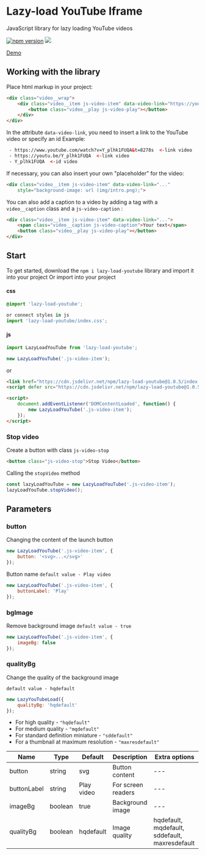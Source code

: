 # Lazy-load YouTube Iframe
JavaScript library for lazy loading YouTube videos

[![npm version](https://badge.fury.io/js/lazy-load-youtube.svg)](https://www.npmjs.com/package/lazy-load-youtube)
[![](https://data.jsdelivr.com/v1/package/npm/lazy-load-youtube/badge)](https://www.jsdelivr.com/package/npm/lazy-load-youtube)

 [Demo](https://emorozov.top/app/youtube-iframe/ )

## Working with the library
Place html markup in your project:
```html
<div class="video__wrap">
    <div class="video__item js-video-item" data-video-link="https://youtu.be/Kt-tLuszKBA">
        <button class="video__play js-video-play"></button>
    </div>
</div>
```
In the attribute `data-video-link`, you need to insert a link to the YouTube video or specify an id
Example:
```html
 - https://www.youtube.com/watch?v=Y_plhk1FUQA&t=8278s  <-link video
 - https://youtu.be/Y_plhk1FUQA  <-link video
 - Y_plhk1FUQA  <-id video
 ```

If necessary, you can also insert your own "placeholder" for the video:
```html 
<div class="video__item js-video-item" data-video-link="..." 
    style="background-image: url (img/intro.png);">
```

You can also add a caption to a video by adding a tag with a` video__caption` class and a `js-video-caption` :
```html 
<div class="video__item js-video-item" data-video-link="...">
    <span class="video__caption js-video-caption">Your text</span>
    <button class="video__play js-video-play"></button>
</div>
```

## Start
To get started, download the `npm i lazy-load-youtube` library and import it into your project
Or import into your project
#### css
```css
@import 'lazy-load-youtube';
```
```javascript
or connect styles in js
import 'lazy-load-youtube/index.css';
```
#### js
```javascript
import LazyLoadYouTube from 'lazy-load-youtube';

new LazyLoadYouTube('.js-video-item');
```
or
```html
<link href="https://cdn.jsdelivr.net/npm/lazy-load-youtube@1.0.5/index.css" rel="stylesheet">
<script defer src="https://cdn.jsdelivr.net/npm/lazy-load-youtube@1.0.5/index.js"></script>

<script>
    document.addEventListener('DOMContentLoaded', function() {
        new LazyLoadYouTube('.js-video-item');
    });
</script>
```
### Stop video
Create a button with class `js-video-stop`
```html
<button class="js-video-stop">Stop Video</button>
```
Calling the `stopVideo` method
```javascript
const lazyLoadYouTube = new LazyLoadYouTube('.js-video-item');
lazyLoadYouTube.stopVideo();
```

## Parameters

### button
Changing the content of the launch button
```javascript
new LazyLoadYouTube('.js-video-item', {
    button: '<svg>...</svg>'
});
```
Button name
`default value - Play video`
```javascript
new LazyLoadYouTube('.js-video-item', {
    buttonLabel: 'Play'
});
```

### bgImage

Remove background image
`default value - true`
```javascript
new LazyLoadYouTube('.js-video-item', {
    imageBg: false
});
```

### qualityBg

Change the quality of the background image

`default value - hqdefault`
```javascript
new LazyYouTubeLoad({
    qualityBg: 'hqdefault'
});
```
+ For high quality - `"hqdefault"`
+ For medium quality - `"mqdefault"`
+ For standard definition miniature - `"sddefault"`
+ For a thumbnail at maximum resolution - `"maxresdefault"`

| Name | Type | Default | Description | Extra options |
| --- | --- | --- | --- | --- |
| button | string | svg | Button content | --- |
| buttonLabel | string | Play video | For screen readers | --- |
| imageBg | boolean | true | Background image | --- |
| qualityBg | boolean | hqdefault | Image quality | hqdefault, mqdefault, sddefault, maxresdefault |